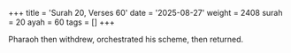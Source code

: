 +++
title = 'Surah 20, Verses 60'
date = '2025-08-27'
weight = 2408
surah = 20
ayah = 60
tags = []
+++

Pharaoh then withdrew, orchestrated his scheme, then returned.